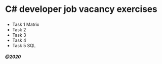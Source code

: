 ﻿# C# developer job vacancy exercises

#####

* Task 1 Matrix
* Task 2
* Task 3
* Task 4
* Task 5  SQL

##### @2020